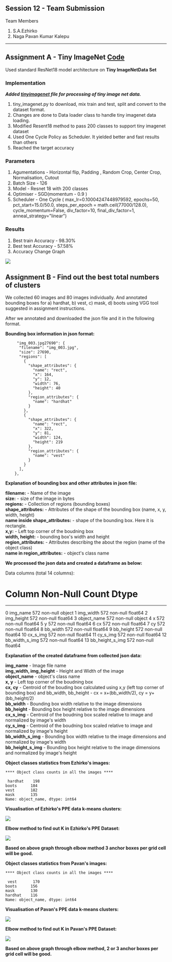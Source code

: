 ## Session 12 - Team Submission
Team Members
1. S.A.Ezhirko
2. Naga Pavan Kumar Kalepu
**********************************************************************************************************************
## **Assignment A - Tiny ImageNet**  [Code](https://github.com/eva5covergence/EVA5_AI_Projects_new/blob/master/orchestrators/Session12_Assignment.ipynb)


Used standard ResNet18 model architecture  on **Tiny ImageNetData Set**

### **Implementation**

***Added [tinyimagenet](https://github.com/eva5covergence/EVA5_AI_Projects_new/blob/master/data/tiny_imagenet.py) file for processing of tiny image net data.***

1. tiny_imagenet.py to download, mix train and test, split and convert to the dataset format.
2. Changes are done to Data loader class to handle tiny imagenet data loading.
3. Modified Resent18 method to pass 200 classes to support tiny imagenet dataset
4. Used One Cycle Policy as Scheduler. It yielded better and fast results than others
5. Reached the target accuracy

### **Parameters**

1. Agumentations - Horizontal flip, Padding , Random Crop, Center Crop, Normalisation, Cutout
2. Batch Size - 126
3. Model - Resnet 18 with 200 classes
4. Optimiser - SGD(momentum - 0.9 )
5. Scheduler - One Cycle (  max_lr=0.10004247448979592, epochs=50, pct_start=15.0/50.0, steps_per_epoch = math.ceil(77000/128.0), 
                  cycle_momentum=False, div_factor=10, final_div_factor=1, anneal_strategy="linear")

### **Results**

1. Best train Accuracy - 98.30%
2. Best test Accuracy - 57.58%
3. Accuracy Change Graph

![](images/AccuracyGraph.png)

## **Assignment B - Find out the best total numbers of clusters**

We collected 60 images and 80 images individually. And annotated bounding boxes for a) hardhat, b) vest, c) mask, d) boots using VGG tool suggested in assignment instructions.

After we annotated and downloaded the json file and it in the following format.

**Bounding box information in json format:**

```
     "img_003.jpg27690": {
      "filename": "img_003.jpg",
      "size": 27690,
      "regions": [
        {
          "shape_attributes": {
            "name": "rect",
            "x": 164,
            "y": 12,
            "width": 76,
            "height": 40
          },
          "region_attributes": {
            "name": "hardhat"
          }
        },
        {
          "shape_attributes": {
            "name": "rect",
            "x": 322,
            "y": 81,
            "width": 124,
            "height": 219
          },
          "region_attributes": {
            "name": "vest"
          }
        }
      ],
    },
```
 
**Explanation of bounding box and other attributes in json file:**
 
 **filename:** - Name of the image <br />
 **size:** - size of the image in bytes <br />
 **regions:** - Collection of regions (bounding boxes) <br />
 **shape_attributes:** - Attributes of the shape of the bounding box (name, x, y, width, height) <br />
 **name inside shape_attributes:** - shape of the bounding box. Here it is rectangle. <br />
 **x,y:** - Left top corner of the boudning box <br />
 **width, height:** - bounding box's width and height <br />
 **region_attributes:** - Attributes describing the about the region (name of the object class) <br />
 **name in region_attributes:** - object's class name <br />
 
**We processed the json data and created a dataframe as below:**

Data columns (total 14 columns):
 #   Column           Non-Null Count  Dtype  
---  ------           --------------  -----  
 0   img_name         572 non-null    object 
 1   img_width        572 non-null    float64
 2   img_height       572 non-null    float64
 3   object_name      572 non-null    object 
 4   x                572 non-null    float64
 5   y                572 non-null    float64
 6   cx               572 non-null    float64
 7   cy               572 non-null    float64
 8   bb_width         572 non-null    float64
 9   bb_height        572 non-null    float64
 10  cx_s_img         572 non-null    float64
 11  cy_s_img         572 non-null    float64
 12  bb_width_s_img   572 non-null    float64
 13  bb_height_s_img  572 non-null    float64
 
 
**Explanation of the created dataframe from collected json data:**
 
**img_name** - Image file name <br />
**img_width, img_height** - Height and Width of the image <br />
**object_name** - object's class name <br />
**x, y** - Left top corner of the boudning box <br />
**cx, cy** - Centroid of the bouding box calculated using x,y (left top corner of bounding box) and bb_width, bb_height - cx = x+(bb_width/2), cy = y+(bb_height/2) <br />
**bb_width** - Bounding box width relative to the image dimensions <br />
**bb_height** - Bounding box height relative to the image dimensions <br />
**cx_s_img** - Centroid of the boudning box scaled relative to image and normalized by image's width <br />
**cy_s_img** - Centroid of the boudning box scaled relative to image and normalized by image's height <br />
**bb_width_s_img** - Bounding box width relative to the image dimensions and normalized by image's width <br />
**bb_height_s_img** - Bounding box height relative to the image dimensions and normalized by image's height <br />

 **Object classes statistics from Ezhirko's images:**

```
**** Object class counts in all the images ****

 hardhat    198
boots      184
vest       182
mask       135
Name: object_name, dtype: int64
```

 **Visualisation of Ezhirko's PPE data k-means clusters:**
 
![](images/EzhirkoScatterPlot.png)
 
 **Elbow method to find out K in Ezhirko's PPE Dataset:**
 
![](images/EzhirkoElbowPlot.png)

**Based on above graph through elbow method 3 anchor boxes per grid cell will be good.**


**Object classes statistics from Pavan's images:**

```
**** Object class counts in all the images ****

 vest       170
boots      156
mask       130
hardhat    116
Name: object_name, dtype: int64
```

**Visualisation of Pavan's PPE data k-means clusters:**
 
![](images/scatter_plot_pavan.png)
 
 **Elbow method to find out K in Pavan's PPE Dataset:**
 
![](images/elbow_plot_pavan.png)

**Based on above graph through elbow method, 2 or 3 anchor boxes per grid cell will be good.**










 
 
